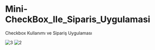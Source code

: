 # Mini-CheckBox_IIe_Siparis_Uygulamasi
Checkbox Kullanımı ve Sipariş Uygulaması

![3](https://user-images.githubusercontent.com/48295407/152641051-0a0f6d27-a2c2-45f1-a670-38428427204e.PNG)
![2](https://user-images.githubusercontent.com/48295407/152641054-e6395cca-adb0-4fa2-b873-75634b43e419.PNG)

